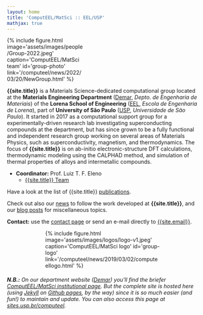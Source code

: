 ```yaml
---
layout: home
title: 'ComputEEL/MatSci :: EEL/USP'
mathjax: true
---
```


<div class="float-right m-3" style="width:40%;">
{% include figure.html image='assets/images/people/Group-2022.jpeg' caption='ComputEEL/MatSci team' id='group-photo' link='/computeel/news/2022/03/20/NewGroup.html' %}
</div>

**{{site.title}}** is a Materials Science-dedicated computational group located at the **Materials Engineering Department** ([Demar], *Depto. de Engenharia de Materiais*) of the **Lorena School of Engineering** ([EEL], *Escola de Engenharia de Lorena*), part of  **University of São Paulo** ([USP], *Universidade de São Paulo*). It started in 2017 as a computational support group for a experimentally-driven research lab investigating  superconducting compounds at the department, but has since grown to be a fully functional and independent research group working on several areas of Materials Physics, such as superconductivity, magnetism, and thermodynamics. The focus of **{{site.title}}** is on ab-initio electronic-structure DFT calculations, thermodynamic modeling using the CALPHAD method, and simulation of thermal properties of alloys and intermetallic compounds.

* **Coordinator:** Prof. Luiz T. F. Eleno
  * [{{site.title}} Team]

Have a look at the list of {{site.title}} [publications]({{site.baseurl}}/papers).

Check out also our [news]({{site.baseurl}}/news) to follow the work developed at **{{site.title}}**, and our [blog posts]({{site.baseurl}}/blog) for miscellaneous topics.

**Contact:** use the [contact page] or send an e-mail directly to [{{site.email}}](mailto:{{site.email}}).

<div style="
width: 60%;
float:none;
display:block;
margin-left: auto;
margin-right: auto;
">
{% include figure.html image='assets/images/logos/logo-v1.jpeg' caption='ComputEEL/MatSci logo' id='group-logo' link='/computeel/news/2019/03/02/computeellogo.html' %}
</div>

###### **N.B.:** On our department website ([Demar]) you'll find the briefer [ComputEEL/MatSci institutional page](http://www.demar.eel.usp.br/labs/computeel-matsci.html). But the complete site is hosted here (using [Jekyll] on [Github pages], by the way) since it is so much easier (and fun!) to maintain and update. You can also access this page at [sites.usp.br/computeel](https://sites.usp.br/computeel/).

[Demar]: http://www.demar.eel.usp.br/en/
[EEL]: http://site.eel.usp.br
[USP]: https://www5.usp.br
[{{site.title}} Team]: {{site.baseurl}}/team
[contact page]: {{site.baseurl}}/contact
[Jekyll]: https://jekyllrb.com
[Github pages]: https://pages.github.com/
